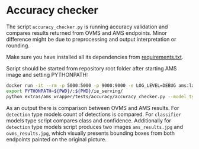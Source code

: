 # Accuracy checker

The script `accuracy_checker.py` is running accuracy validation and compares results returned from OVMS and AMS endpoints.
Minor difference might be due to preprocessing and output interpretation or rounding.

Make sure you have installed all its dependencies from [requirements.txt](requirements.txt).

Script should be started from repository root folder after starting AMS image and setting PYTHONPATH:
```bash
docker run -it --rm -p 5000:5000 -p 9000:9000 -e LOG_LEVEL=DEBUG ams:latest /ams_wrapper/start_ams.sh --ams_port=5000 --ovms_port=9000
export PYTHONPATH=${PWD}/:${PWD}/ie_serving/
python extras/ams_wrapper/tests/accuracy/accuracy_checker.py --model_type [detection/classifier] --ams_endpoint <endpoint name> --ovms_model_name <model name> --image_path <image pah> --model_json <JSON file with model description>
```

As an output there is comparison between OVMS and AMS results. For `detection` type models count of detections is compared.
For `classifier` models type script compares class and confidence.
Additionally for `detection` type models script produces two images `ams_results.jpg` and `ovms_results.jpg`, which visually presents bounding boxes from both endpoints painted on the original picture.

  

